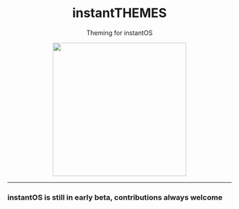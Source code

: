 <div align="center">
    <h1>instantTHEMES</h1>
    <p>Theming for instantOS</p>
    <img width="300" height="300" src="https://raw.githubusercontent.com/instantOS/instantLOGO/master/png/theme.png">
</div>

--------
### instantOS is still in early beta, contributions always welcome
